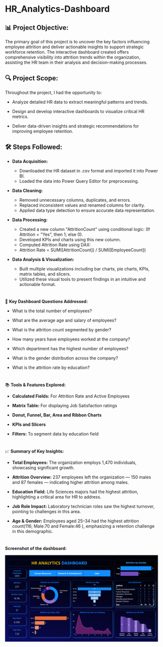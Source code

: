 # HR_Analytics-Dashboard

## 📊 __Project Objective:__

The primary goal of this project is to uncover the key factors influencing employee attrition and deliver actionable insights to support strategic workforce retention. The interactive dashboard created offers comprehensive visibility into attrition trends within the organization, assisting the HR team in their analysis and decision-making processes.


## 🔍 __Project Scope:__  

Throughout the project, I had the opportunity to:

- Analyze detailed HR data to extract meaningful patterns and trends.

- Design and develop interactive dashboards to visualize critical HR metrics.

- Deliver data-driven insights and strategic recommendations for improving employee retention.



## 🛠️ __Steps Followed:__

- __Data Acquisition:__
 
  - Downloaded the HR dataset in .csv format and imported it into Power BI.
  - Loaded the data into Power Query Editor for preprocessing.

- __Data Cleaning:__

  - Removed unnecessary columns, duplicates, and errors.
  - Replaced inconsistent values and renamed columns for clarity.
  - Applied data type detection to ensure accurate data representation.

- __Data Processing:__

  - Created a new column "AttritionCount" using conditional logic: (If Attrition = "Yes", then 1; else 0).
  - Developed KPIs and charts using this new column.
  - Computed Attrition Rate using DAX: 
  - Attrition Rate = SUM([AttritionCount]) / SUM([EmployeeCount])

- __Data Analysis & Visualization:__

  - Built multiple visualizations including bar charts, pie charts, KPIs, matrix tables, and slicers.
  - Utilized these visual tools to present findings in an intuitive and actionable format.

#
📌 __Key Dashboard Questions Addressed:__

- What is the total number of employees?

- What are the average age and salary of employees?

- What is the attrition count segmented by gender?

- How many years have employees worked at the company?

- Which department has the highest number of employees?

- What is the gender distribution across the company?

- What is the attrition rate by education?

#
📚 __Tools & Features Explored:__

- __Calculated Fields:__ For Attrition Rate and Active Employees

- __Matrix Table:__ For displaying Job Satisfaction ratings

- __Donut, Funnel, Bar, Area and Ribbon Charts__

- __KPIs and Slicers__

- __Filters:__ To segment data by education field

#
📈 __Summary of Key Insights:__

- __Total Employees:__ The organization employs 1,470 individuals, showcasing significant growth.

- __Attrition Overview:__ 237 employees left the organization — 150 males and 87 females — indicating higher attrition among males.

- __Education Field:__ Life Sciences majors had the highest attrition, highlighting a critical area for HR to address.

- __Job Role Impact:__ Laboratory technician roles saw the highest turnover, pointing to challenges in this area.

- __Age & Gender:__ Employees aged 25–34 had the highest attrition count(116; Male:70 and Female:46 ), emphasizing a retention challenge in this demographic.

#
__Screenshot of the dashboard:__

![Dashboard Preview:](https://github.com/Swarnali-Saha/HR_Analytics-Dashboard/blob/main/HR_Analytics%20Dashboard.png)
